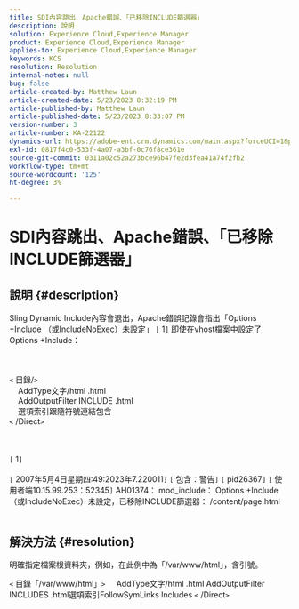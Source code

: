 ```yaml
---
title: SDI內容跳出、Apache錯誤、「已移除INCLUDE篩選器」
description: 說明
solution: Experience Cloud,Experience Manager
product: Experience Cloud,Experience Manager
applies-to: Experience Cloud,Experience Manager
keywords: KCS
resolution: Resolution
internal-notes: null
bug: false
article-created-by: Matthew Laun
article-created-date: 5/23/2023 8:32:19 PM
article-published-by: Matthew Laun
article-published-date: 5/23/2023 8:33:07 PM
version-number: 3
article-number: KA-22122
dynamics-url: https://adobe-ent.crm.dynamics.com/main.aspx?forceUCI=1&pagetype=entityrecord&etn=knowledgearticle&id=72bd3ce5-a8f9-ed11-8849-6045bd0065b6
exl-id: 0817f4c0-533f-4a07-a3bf-0c76f8ce361e
source-git-commit: 0311a02c52a273bce96b47fe2d3fea41a74f2fb2
workflow-type: tm+mt
source-wordcount: '125'
ht-degree: 3%

---
```


# SDI內容跳出、Apache錯誤、「已移除INCLUDE篩選器」

## 說明 {#description}

Sling Dynamic Include內容會退出，Apache錯誤記錄會指出「Options +Include （或IncludeNoExec）未設定」 `[` 1`]`  即使在vhost檔案中設定了Options +Include：<br><br> <br><br>`<` 目錄/`>`
<br>    AddType文字/html .html
<br>    AddOutputFilter INCLUDE .html
<br>    選項索引跟隨符號連結包含
<br>`<` /Direct`>` <br><br> <br><br>`[` 1`]` <br><br>`[` 2007年5月4日星期四:49:2023年7.220011`]`  `[` 包含：警告`]`  `[` pid26367`]`  `[` 使用者端10.15.99.253：52345`]`  AH01374： mod_include： Options +Include （或IncludeNoExec）未設定，已移除INCLUDE篩選器： /content/page.html
<br> 

## 解決方法 {#resolution}


明確指定檔案根資料夾，例如，在此例中為「/var/www/html」，含引號。

`<` 目錄「/var/www/html」`>`
    AddType文字/html .html AddOutputFilter INCLUDES .html選項索引FollowSymLinks Includes
`<` /Direct`>`
